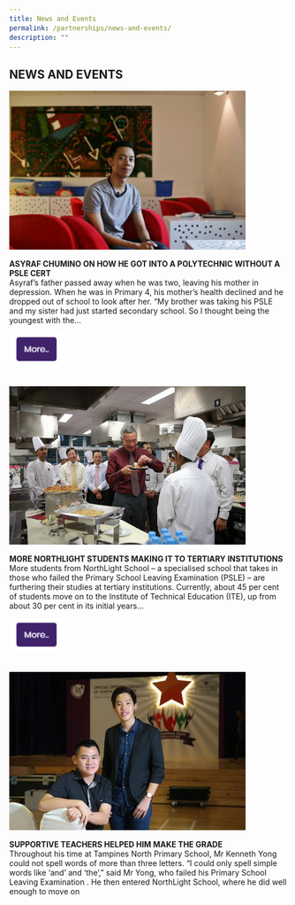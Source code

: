 ```yaml
---
title: News and Events
permalink: /partnerships/news-and-events/
description: ""
---
```

## NEWS AND EVENTS

<img src="/images/ASYRAF CHUMINO.png" style="width:85%">

**ASYRAF CHUMINO ON HOW HE GOT INTO A POLYTECHNIC WITHOUT A PSLE CERT**<br>
Asyraf’s father passed away when he was two, leaving his mother in depression. When he was in Primary 4, his mother’s health declined and he dropped out of school to look after her. “My brother was taking his PSLE and my sister had just started secondary school. So I thought being the youngest with the...

<p><a href="https://www.ezhishi.net/CKPSebook2022/">
<img style="width:20%" align=left src="/images/more1.jpg">
</a></p>
<br clear=left><br><br>

<img src="/images/Prime Minister Lee Hsien Loong with Group of Chef Trai.jpg" style="width:85%">

**MORE NORTHLIGHT STUDENTS MAKING IT TO TERTIARY INSTITUTIONS**<br>
More students from NorthLight School – a specialised school that takes in those who failed the Primary School Leaving Examination (PSLE) – are furthering their studies at tertiary institutions. Currently, about 45 per cent of students move on to the Institute of Technical Education (ITE), up from about 30 per cent in its initial years...

<p><a href="https://www.ezhishi.net/CKPSebook2022/">
<img style="width:20%" align=left src="/images/more1.jpg">
</a></p>
<br clear=left><br><br>

<img src="/images/Students at Northlight School.jpg" style="width:85%">

**SUPPORTIVE TEACHERS HELPED HIM MAKE THE GRADE**<br>
Throughout his time at Tampines North Primary School, Mr Kenneth Yong could not spell words of more than three letters. “I could only spell simple words like ‘and’ and ‘the’,” said Mr Yong, who failed his Primary School Leaving Examination . He then entered NorthLight School, where he did well enough to move on
